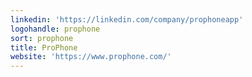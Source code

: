 ```yaml
---
linkedin: 'https://linkedin.com/company/prophoneapp'
logohandle: prophone
sort: prophone
title: ProPhone
website: 'https://www.prophone.com/'
---
```

